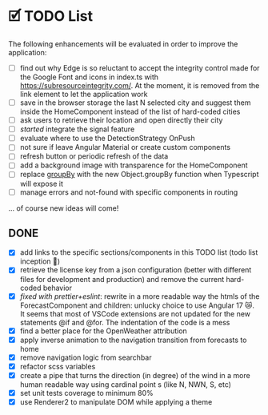 # 🗹 TODO List

The following enhancements will be evaluated in order to improve the application:

-   [ ] find out why Edge is so reluctant to accept the integrity control made for the Google Font and icons in index.ts with https://subresourceintegrity.com/. At the moment, it is removed from the link element to let the application work
-   [ ] save in the browser storage the last N selected city and suggest them inside the HomeComponent instead of the list of hard-coded cities
-   [ ] ask users to retrieve their location and open directly their city
-   [ ] _started_ integrate the signal feature
-   [ ] evaluate where to use the DetectionStrategy OnPush
-   [ ] not sure if leave Angular Material or create custom components
-   [ ] refresh button or periodic refresh of the data
-   [ ] add a background image with transparence for the HomeComponent
-   [ ] replace [groupBy](./src/app/ui-components/forecast-five/forecast-five.component.ts) with the new Object.groupBy function when Typescript will expose it
-   [ ] manage errors and not-found with specific components in routing

... of course new ideas will come!

## DONE

-   [x] add links to the specific sections/components in this TODO list (todo list inception 🤯)
-   [x] retrieve the license key from a json configuration (better with different files for development and production) and remove the current hard-coded behavior
-   [x] _fixed with prettier+eslint_: rewrite in a more readable way the htmls of the ForecastComponent and children: unlucky choice to use Angular 17 😿. It seems that most of VSCode extensions are not updated for the new statements @if and @for. The indentation of the code is a mess
-   [x] find a better place for the OpenWeather attribution
-   [x] apply inverse animation to the navigation transition from forecasts to home
-   [x] remove navigation logic from searchbar
-   [x] refactor scss variables
-   [x] create a pipe that turns the direction (in degree) of the wind in a more human readable way using cardinal point
        s (like N, NWN, S, etc)
-   [x] set unit tests coverage to minimum 80%
-   [x] use Renderer2 to manipulate DOM while applying a theme
